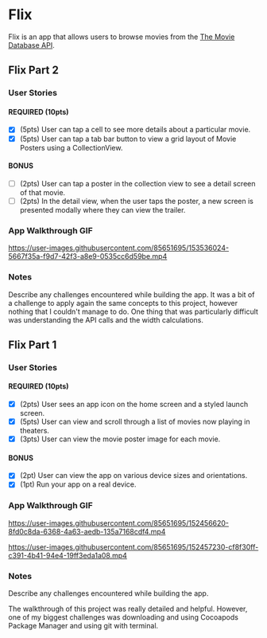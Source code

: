 # Flix

Flix is an app that allows users to browse movies from the [The Movie Database API](http://docs.themoviedb.apiary.io/#).

## Flix Part 2

### User Stories

#### REQUIRED (10pts)
- [X] (5pts) User can tap a cell to see more details about a particular movie.
- [X] (5pts) User can tap a tab bar button to view a grid layout of Movie Posters using a CollectionView.

#### BONUS
- [ ] (2pts) User can tap a poster in the collection view to see a detail screen of that movie.
- [ ] (2pts) In the detail view, when the user taps the poster, a new screen is presented modally where they can view the trailer.

### App Walkthrough GIF



https://user-images.githubusercontent.com/85651695/153536024-5667f35a-f9d7-42f3-a8e9-0535cc6d59be.mp4



### Notes
Describe any challenges encountered while building the app.
It was a bit of a challenge to apply again the same concepts to this project, however nothing that I couldn't manage to do. One thing that was particularly difficult was understanding the API calls and the width calculations.

## Flix Part 1

### User Stories

#### REQUIRED (10pts)
- [X] (2pts) User sees an app icon on the home screen and a styled launch screen.
- [X] (5pts) User can view and scroll through a list of movies now playing in theaters.
- [X] (3pts) User can view the movie poster image for each movie.

#### BONUS
- [X] (2pt) User can view the app on various device sizes and orientations.
- [X] (1pt) Run your app on a real device.

### App Walkthrough GIF

https://user-images.githubusercontent.com/85651695/152456620-8fd0c8da-6368-4a63-aedb-135a7168cdf4.mp4


https://user-images.githubusercontent.com/85651695/152457230-cf8f30ff-c391-4b41-94e4-19ff3eda1a08.mp4

### Notes
Describe any challenges encountered while building the app.

The walkthrough of this project was really detailed and helpful. However, one of my biggest challenges was downloading and using Cocoapods Package Manager and using git with terminal.
